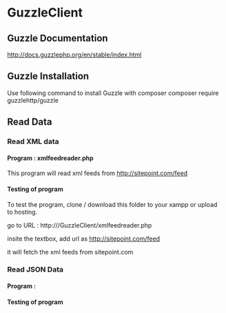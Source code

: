 # GuzzleClient
## Guzzle Documentation 
http://docs.guzzlephp.org/en/stable/index.html

## Guzzle Installation 
Use following command to install Guzzle with composer
composer require guzzlehttp/guzzle

## Read Data
### Read XML data
#### Program : xmlfeedreader.php
This program will read xml feeds from http://sitepoint.com/feed

#### Testing of program
To test the program, clone / download this folder to your xampp or upload to hosting.

go to URL : http://<websitename>/GuzzleClient/xmlfeedreader.php 
  
insite the textbox, add url as http://sitepoint.com/feed

  it will fetch the xml feeds from sitepoint.com
  
### Read JSON Data
#### Program :
#### Testing of program



